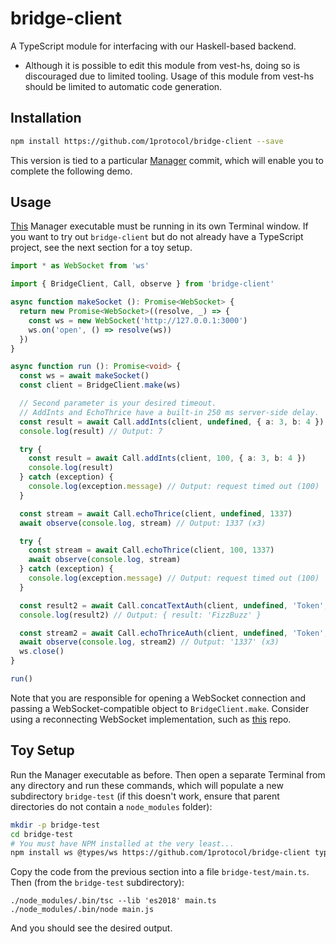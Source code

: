 # bridge-client
A TypeScript module for interfacing with our Haskell-based backend.
- Although it is possible to edit this module from vest-hs, doing so is discouraged due to limited
  tooling. Usage of this module from vest-hs should be limited to automatic code generation.

## Installation
```bash
npm install https://github.com/1protocol/bridge-client --save
```
This version is tied to a particular [Manager](https://github.com/1protocol/vest-hs/tree/5df3500012a3f54225c9cbc6561253b13ce2250f) commit, which
will enable you to complete the following demo.

## Usage
[This](https://github.com/1protocol/vest-hs/releases/tag/v0.1-manager-dummy) Manager executable
must be running in its own Terminal window. If you want to try out `bridge-client` but do not
already have a TypeScript project, see the next section for a toy setup.
```typescript
import * as WebSocket from 'ws'

import { BridgeClient, Call, observe } from 'bridge-client'

async function makeSocket (): Promise<WebSocket> {
  return new Promise<WebSocket>((resolve, _) => {
    const ws = new WebSocket('http://127.0.0.1:3000')
    ws.on('open', () => resolve(ws))
  })
}

async function run (): Promise<void> {
  const ws = await makeSocket()
  const client = BridgeClient.make(ws)

  // Second parameter is your desired timeout.
  // AddInts and EchoThrice have a built-in 250 ms server-side delay.
  const result = await Call.addInts(client, undefined, { a: 3, b: 4 })
  console.log(result) // Output: 7

  try {
    const result = await Call.addInts(client, 100, { a: 3, b: 4 })
    console.log(result)
  } catch (exception) {
    console.log(exception.message) // Output: request timed out (100)
  }

  const stream = await Call.echoThrice(client, undefined, 1337)
  await observe(console.log, stream) // Output: 1337 (x3)

  try {
    const stream = await Call.echoThrice(client, 100, 1337)
    await observe(console.log, stream)
  } catch (exception) {
    console.log(exception.message) // Output: request timed out (100)
  }

  const result2 = await Call.concatTextAuth(client, undefined, 'Token', { a: 'Fizz', b: 'Buzz' })
  console.log(result2) // Output: { result: 'FizzBuzz' }

  const stream2 = await Call.echoThriceAuth(client, undefined, 'Token', '1337')
  await observe(console.log, stream2) // Output: '1337' (x3)
  ws.close()
}

run()
```
Note that you are responsible for opening a WebSocket connection and passing a
WebSocket-compatible object to `BridgeClient.make`. Consider using a reconnecting WebSocket
implementation, such as [this](https://github.com/pladaria/reconnecting-websocket) repo.

## Toy Setup
Run the Manager executable as before. Then open a separate Terminal from any directory and
run these commands, which will populate a new subdirectory `bridge-test` (if this doesn't
work, ensure that parent directories do not contain a `node_modules` folder):
```bash
mkdir -p bridge-test
cd bridge-test
# You must have NPM installed at the very least...
npm install ws @types/ws https://github.com/1protocol/bridge-client typescript node
```
Copy the code from the previous section into a file `bridge-test/main.ts`. Then (from the
`bridge-test` subdirectory):
```
./node_modules/.bin/tsc --lib 'es2018' main.ts
./node_modules/.bin/node main.js
```
And you should see the desired output.
